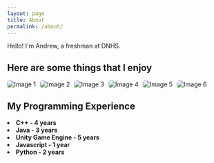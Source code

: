 ```yaml
---
layout: page
title: About
permalink: /about/
---
```



<style>
    /* Style looks pretty compact, trace grid-container and grid-item in the code */
    .grid-container {
        display: grid;
        grid-template-columns: repeat(auto-fill, minmax(150px, 1fr)); /* Dynamic columns */
        gap: 10px;
    }
    .grid-item {
        text-align: center;
    }
    .grid-item img {
        width: 100%;
        height: 100px; /* Fixed height for uniformity */
        object-fit: contain; /* Ensure the image fits within the fixed height */
    }
    .grid-item p {
        margin: 5px 0; /* Add some margin for spacing */
    }

     .image-gallery {
        display: flex;
        flex-wrap: nowrap;
        overflow-x: auto;
        gap: 10px;
        }

    .image-gallery img {
        max-height: 150px;
        object-fit: cover;
        border-radius: 5px;
    }
</style>



Hello! I'm Andrew, a freshman at DNHS.
<br>

## Here are some things that I enjoy

<div class="image-gallery">
  <img src="{{site.baseurl}}/images/about/tennis.png" alt="Image 1">
  <img src="{{site.baseurl}}/images/about/mazerunner.png" alt="Image 2">
  <img src="{{site.baseurl}}/images/placeholder.png" alt="Image 3">
  <img src="{{site.baseurl}}/images/placeholder.png" alt="Image 4">
  <img src="{{site.baseurl}}/images/placeholder.png" alt="Image 5">
  <img src="{{site.baseurl}}/images/placeholder.png" alt="Image 6">
</div> 



## My Programming Experience
<li><b>C++<b> - 4 years
<li><b>Java<b> - 3 years
<li><b>Unity Game Engine<b> - 5 years
<li><b>Javascript<b> - 1 year
<li><b>Python<b> - 2 years

<br>
<br>
<br>


<script src="https://utteranc.es/client.js"
        repo="andrewg5/andrews-blog"
        issue-term="title"
        label="blogpost-comment"
        theme="github-light"
        crossorigin="anonymous"
        async>
</script>